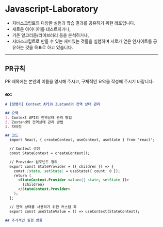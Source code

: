 # Javascript-Laboratory
- 자바스크립트의 다양한 실험과 학습 결과를 공유하기 위한 레포입니다.
- 새로운 아이디어를 테스트하거나,
- 기존 알고리즘/라이브러리 등을 분석하거나,
- 자바스크립트로 만들 수 있는 재미있는 것들을 실험하며 서로가 얻은 인사이트를 공유하는 것을 목표로 하고 있습니다.

---
## PR규칙
PR 제목에는 본인의 이름을 명시해 주시고, 구체적인 요약을 작성해 주시기 바랍니다.
### ex:
```markdown
# [정명기] Context API와 Zustand의 전역 상태 관리

## 요약
1. Context API의 전역상태 관리 방법
2. Zustand의 전역상태 관리 방법
3. 차이점

## 코드
  import React, { createContext, useContext, useState } from 'react';

  // Context 생성
  const StateContext = createContext();

  // Provider 컴포넌트 정의
  export const StateProvider = ({ children }) => {
    const [state, setState] = useState({ count: 0 });
    return (
      <StateContext.Provider value={{ state, setState }}>
        {children}
      </StateContext.Provider>
    );
  };

  // 전역 상태를 사용하기 위한 커스텀 훅
  export const useStateValue = () => useContext(StateContext);

## 추가적인 실험 방향
```

